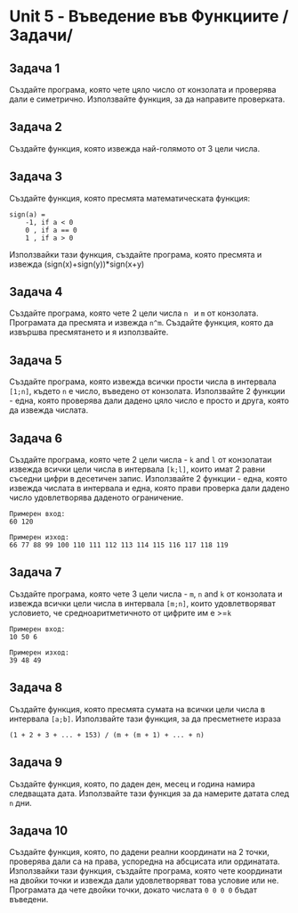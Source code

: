 # Unit 5 - Въведение във Функциите /Задачи/

## Задача 1
Създайте програма, която чете цяло число от конзолата и проверява дали е симетрично.
Използвайте функция, за да направите проверката.

## Задача 2
Създайте функция, която извежда най-голямото от 3 цели числа.

## Задача 3
Създайте функция, която пресмята математическата функция:
````
sign(a) = 
    -1, if a < 0
    0 , if a == 0
    1 , if a > 0
````
Използвайки тази функция, създайте програма, която пресмята и извежда
(sign(x)+sign(y))*sign(x+y)


## Задача 4
Създайте програма, която чете 2 цели числа `n ` и `m` от конзолата. Програмата да пресмята и извежда `n^m`.
Създайте функция, която да извършва пресмятането и я използвайте.

## Задача 5
Създайте програма, която извежда всички прости числа в интервала `[1;n]`, където `n` е число, въведено от конзолата. Използвайте 2 функции - една, която проверява дали дадено цяло число е просто и друга, която да извежда числата.

## Задача 6
Създайте програма, която чете 2 цели числа - `k` and `l` от конзолатаи извежда всички цели числа в интервала `[k;l]`, които имат 2 равни съседни цифри в десетичен запис. Използвайте 2 функции - една, която извежда числата в интервала и една, която прави проверка дали дадено число удовлетворява даденото ограничение.
````
Примерен вход:
60 120

Примерен изход:
66 77 88 99 100 110 111 112 113 114 115 116 117 118 119
````

## Задача 7
Създайте програма, която чете 3 цели числа - `m`, `n` and `k` от конзолата и извежда всички цели числа в интервала `[m;n]`, които удовлетворяват условието, че средноаритметичното от цифрите им е >=`k`
````
Примерен вход:
10 50 6

Примерен изход:
39 48 49
````

## Задача 8
Създайте функция, която пресмята сумата на всички цели числа в интервала `[a;b]`.
Използвайте тази функция, за да пресметнете израза
````
(1 + 2 + 3 + ... + 153) / (m + (m + 1) + ... + n)
````

## Задача 9
Създайте функция, която, по даден ден, месец и година намира следващата дата.
Използвайте тази функция за да намерите датата след `n` дни.

## Задача 10
Създайте функция, която, по дадени реални координати на 2 точки, проверява дали
са на права, успоредна на абсцисата или ординатата. Използвайки тази функция, създайте програма, която чете координати на двойки точки и извежда дали 
удовлетворяват това условие или не. Програмата да чете двойки точки, докато числата `0 0 0 0` бъдат въведени.
